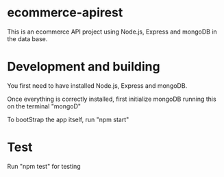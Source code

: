# ecommerce-apirest
 This is an ecommerce API project  using Node.js, Express and mongoDB in the data base.
 
 # Development and building
 
 You first need to have installed Node.js, Express and mongoDB.
 
 Once everything is correctly installed, first initialize mongoDB running this on the terminal "mongoD"
 
 To bootStrap the app itself, run "npm start"
 
 # Test
 
 Run "npm test" for testing
 
 
